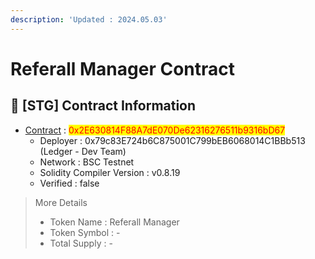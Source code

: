 ```yaml
---
description: 'Updated : 2024.05.03'
---
```


# Referall Manager Contract

## 📌 \[STG] Contract Information <a href="#stg-contract-information" id="stg-contract-information"></a>

* [Contract](https://testnet.bscscan.com/address/0x2E630814F88A7dE070De62316276511b9316bD67) : <mark style="color:red;">0x2E630814F88A7dE070De62316276511b9316bD67</mark>
  * Deployer : 0x79c83E724b6C875001C799bEB6068014C1BBb513 (Ledger - Dev Team)
  * Network : BSC Testnet
  * Solidity Compiler Version : v0.8.19
  * Verified : false

> More Details
>
> * Token Name : Referall Manager
> * Token Symbol : -
> * Total Supply : -
